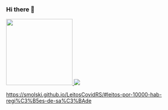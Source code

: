 ### Hi there 👋

<!--
**Smolski/Smolski** is a ✨ _special_ ✨ repository because its `README.md` (this file) appears on your GitHub profile.

Here are some ideas to get you started:

- 🔭 I’m currently working on ...
- 🌱 I’m currently learning ...
- 👯 I’m looking to collaborate on ...
- 🤔 I’m looking for help with ...
- 💬 Ask me about ...
- 📫 How to reach me: ...
- 😄 Pronouns: ...
- ⚡ Fun fact: ...
-->

<div>
  <a href="https://github.com/Smolski">
  <img height="180em" src="https://github-readme-stats.vercel.app/api?username=Smolski&show_icons=true&theme=dark&include_all_commits=true&count_private=true"/>
  <img right="180em" src="https://github-readme-stats.vercel.app/api/top-langs/?username=Smolski&layout=compact&langs_count=7&theme=dark"/>
</div>

https://smolski.github.io/LeitosCovidRS/#leitos-por-10000-hab-regi%C3%B5es-de-sa%C3%BAde
